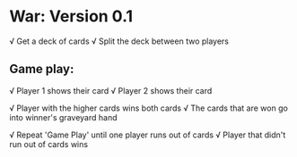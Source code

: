 # War: Version 0.1

√ Get a deck of cards
√ Split the deck between two players

## Game play:

√ Player 1 shows their card
√ Player 2 shows their card

√ Player with the higher cards wins both cards
√ The cards that are won go into winner's graveyard hand

√ Repeat 'Game Play' until one player runs out of cards
√ Player that didn't run out of cards wins
